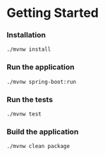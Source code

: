 # Getting Started

### Installation

```shell
./mvnw install
```

### Run the application

```shell
./mvnw spring-boot:run
```

### Run the tests

```shell
./mvnw test
```

### Build the application

```shell
./mvnw clean package
```

